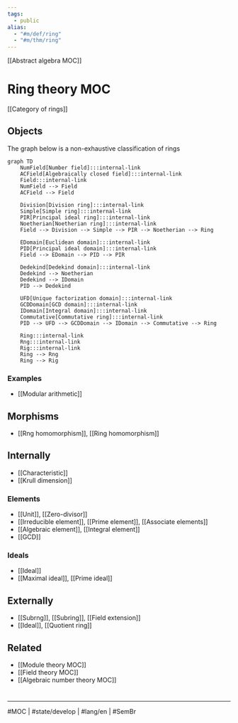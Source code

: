 ```yaml
---
tags:
  - public
alias:
  - "#m/def/ring"
  - "#m/thm/ring"
---
```

[[Abstract algebra MOC]]
# Ring theory MOC

[[Category of rings]]

## Objects

The graph below is a non-exhaustive classification of rings


```mermaid
graph TD
    NumField[Number field]:::internal-link
    ACField[Algebraically closed field]:::internal-link
    Field:::internal-link
    NumField --> Field
    ACField --> Field

    Division[Division ring]:::internal-link
    Simple[Simple ring]:::internal-link
    PIR[Principal ideal ring]:::internal-link
    Noetherian[Noetherian ring]:::internal-link
    Field --> Division --> Simple --> PIR --> Noetherian --> Ring

    EDomain[Euclidean domain]:::internal-link
    PID[Principal ideal domain]:::internal-link
    Field --> EDomain --> PID --> PIR
    
    Dedekind[Dedekind domain]:::internal-link
    Dedekind --> Noetherian
    Dedekind --> IDomain
    PID --> Dedekind

    UFD[Unique factorization domain]:::internal-link
    GCDDomain[GCD domain]:::internal-link
    IDomain[Integral domain]:::internal-link
    Commutative[Commutative ring]:::internal-link
    PID --> UFD --> GCDDomain --> IDomain --> Commutative --> Ring

    Ring:::internal-link
    Rng:::internal-link
    Rig:::internal-link
    Ring --> Rng
    Ring --> Rig
```

### Examples

- [[Modular arithmetic]]

## Morphisms

- [[Rng homomorphism]], [[Ring homomorphism]]

## Internally

- [[Characteristic]]
- [[Krull dimension]]

### Elements

- [[Unit]], [[Zero-divisor]]
- [[Irreducible element]], [[Prime element]], [[Associate elements]]
- [[Algebraic element]], [[Integral element]]
- [[GCD]]

### Ideals

- [[Ideal]]
- [[Maximal ideal]], [[Prime ideal]]

## Externally

- [[Subrng]], [[Subring]], [[Field extension]]
- [[Ideal]], [[Quotient ring]]

## Related

- [[Module theory MOC]]
- [[Field theory MOC]]
- [[Algebraic number theory MOC]]


#
---
#MOC | #state/develop | #lang/en | #SemBr